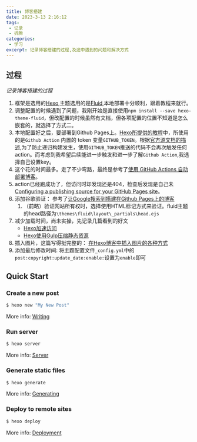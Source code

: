 ```yaml
---
title: 博客搭建
date: 2023-3-13 2:16:12
tags:
 - 记录
 - 折腾
categories:
 - 学习
excerpt: 记录博客搭建的过程,及途中遇到的问题和解决方式
---
```

## 过程
*记录博客搭建的过程*

1. 框架是选用的[Hexo](https://hexo.io/zh-cn/docs/),主题选用的是[Fluid](https://hexo.fluid-dev.com/docs),本地部署十分顺利，跟着教程来就行。
2. 调整配置的时候遇到了问题，我刚开始是直接使用`npm install --save hexo-theme-fluid`，但改配置的时候虽然有文档，但各项配置的位置不知道是怎么嵌套的，就选择了方式二。
3. 本地配置好之后，要部署到Github Pages上。[Hexo所提供的教程](https://hexo.io/zh-cn/docs/github-pages)中，所使用的是`Github Action` 内置的 token 变量`GITHUB_TOKEN`。根据[官方源文档的描述](https://docs.github.com/en/actions/security-guidesautomatic-token-authentication?query=PA#using-the-github_token-in-a-workflow),为了防止递归构建发生，使用`GITHUB_TOKEN`推送的代码不会再次触发任何action。而考虑到我希望后续能进一步触发和进一步了解`Github Action`,我选择自己设置key。
4. 这个花的时间最多。走了不少弯路，最终是参考了[使用 GitHub Actions 自动部署博客](https://vuepress-theme-reco.recoluan.com/views/other/github-actions.html)。
5. action已经跑成功了，但访问时却发现还是404，检查后发现是自己未[Configuring a publishing source for your GitHub Pages site](https://docs.github.com/en/pages/getting-started-with-github-pages/configuring-a-publishing-source-for-your-github-pages-site)。
6. 添加谷歌验证：
    参考了[让Google搜索到搭建在Github Pages上的博客](https://jactorsue.github.io/blog/2018/04/how-blog-on-githubpages-can-be-searched-by-google.html)
    1. （前略）验证网站所有权时，选择使用HTML标记方式来验证。fluid主题的head路径为`\themes\fluid\layout\_partials\head.ejs`
7. 减少加载时间，尚未实操，先记录几篇看到的好文
   - [Hexo加速访问](https://www.voidking.com/dev-hexo-accelerate/)
   - [Hexo使用Gulp压缩静态资源](https://www.voidking.com/dev-hexo-gulp/)
8. 插入图片，这篇写得挺完整的：
   [在Hexo博客中插入图片的各种方式](https://fuhailin.github.io/Hexo-images/)
9. 添加最后修改时间:
    将主题配置文件`_config.yml`中的`post:copyright:update_date:enable:`设置为`enable`即可

## Quick Start

### Create a new post

``` bash
$ hexo new "My New Post"
```

More info: [Writing](https://hexo.io/docs/writing.html)

### Run server

``` bash
$ hexo server
```

More info: [Server](https://hexo.io/docs/server.html)

### Generate static files

``` bash
$ hexo generate
```

More info: [Generating](https://hexo.io/docs/generating.html)

### Deploy to remote sites

``` bash
$ hexo deploy
```

More info: [Deployment](https://hexo.io/docs/one-command-deployment.html)

